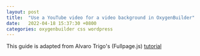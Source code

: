 ```yaml
---
layout: post
title:  "Use a YouTube video for a video background in OxygenBuilder"
date:   2022-04-18 15:37:30 +0800
categories: oxygenbuilder css wordpress
---
```


This guide is adapted from Alvaro Trigo's (Fullpage.js) [tutorial](https://alvarotrigo.com/blog/how-to-create-a-youtube-video-background-with-css/)

